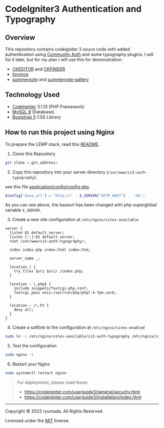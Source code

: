 # CodeIgniter3 Authentication and Typography
## Overview
This repository contains codeigniter 3 souce code with added authentication using [Community Auth](https://community-auth.com/) and some typography plugins. I will list it later, but for my plan I will use this for demonstration:
- [CKEDITOR](https://ckeditor.com/) and [CKFINDER]()
- [tinymce](https://www.tiny.cloud/)
- [summernote](https://summernote.org/) and [summernote-gallery](https://github.com/eissasoubhi/summernote-gallery)

## Technology Used
- [CodeIgniter](https://github.com/bcit-ci/CodeIgniter) 3.1.13 (PHP Framework)
- [MySQL 8](https://www.mysql.com/) (Database)
- [Bootstrap 5](https://getbootstrap.com/docs/5.3/examples/) CSS Library

## How to run this project using Nginx
To prepare the LEMP stack, read this [README](https://github.com/ryumada/centratama-hcportal-new/blob/master/README-persiapan-lemp-stack-linux-nginx-engine-x-mysql-php.md).

1. Clone this Repository
```bash
git clone <.git_address>
```

2. Copy this repository into your server directory (`/var/www/ci3-auth-typography`).

see this file [application/config/config.php](application/config/config.php).

```php
$config['base_url'] = 'http://' . $_SERVER["HTTP_HOST"] . ':81';
```

As you can see above, the baseurl has been changed with php superglobal variable `$_SERVER`.


3. Create a new site configuration at `/etc/nginx/sites-available`
```nginx
server {
  listen 81 default_server;
  listen [::]:81 default_server;
  root /var/www/ci3-auth-typography/;

  index index.php index.html index.htm;

  server_name _;

  location / {
    try_files $uri $uri/ /index.php;
  }

  location ~ \.php$ {
    include snippets/fastcgi-php.conf;
    fastcgi_pass unix:/var/run/php/php7.4-fpm.sock;
  }

  location ~ /\.ht {
    deny all;
  }
}
```

4. Create a softlink to the configuration at `/etc/nginx/sites-enabled`
```bash
sudo ln -s /etc/nginx/sites-available/ci3-auth-typography /etc/nginx/sites-enabled/ci3-auth-typography
```

5. Test the configuration
```bash
sudo nginx -t
```

6. Restart your Nginx
```bash
sudo systemctl restart nginx
```

> For deployment, please read these:
> - https://codeigniter.com/userguide3/general/security.html
> - https://codeigniter.com/userguide3/installation/index.html

---

Copyright © 2023 ryumada. All Rights Reserved.

Licensed under the [MIT](LICENSE) license.

